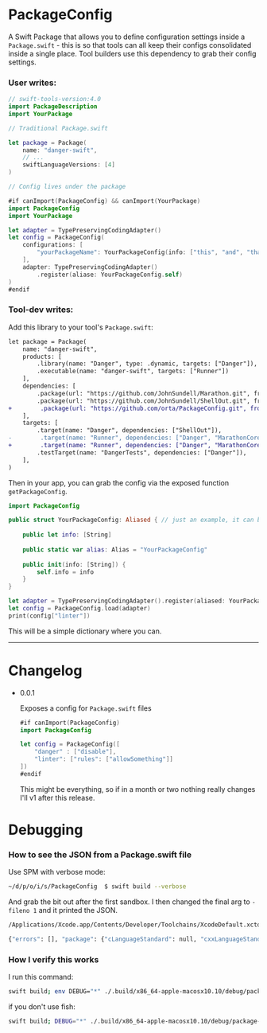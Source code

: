 # PackageConfig

A Swift Package that allows you to define configuration settings inside a `Package.swift` - this is so that tools can all keep their configs consolidated inside a single place. Tool builders use this dependency to grab their config settings.

### User writes:

```swift
// swift-tools-version:4.0
import PackageDescription
import YourPackage

// Traditional Package.swift

let package = Package(
    name: "danger-swift",
    // ...
    swiftLanguageVersions: [4]
)

// Config lives under the package

#if canImport(PackageConfig) && canImport(YourPackage)
import PackageConfig
import YourPackage

let adapter = TypePreservingCodingAdapter()
let config = PackageConfig(
	configurations: [
        "yourPackageName": YourPackageConfig(info: ["this", "and", "that", "whatever"]),
    ],
    adapter: TypePreservingCodingAdapter()
    	.register(aliase: YourPackageConfig.self)
)
#endif
```

### Tool-dev writes:

Add this library to your tool's `Package.swift`:

```diff
let package = Package(
    name: "danger-swift",
    products: [
        .library(name: "Danger", type: .dynamic, targets: ["Danger"]),
        .executable(name: "danger-swift", targets: ["Runner"])
    ],
    dependencies: [
        .package(url: "https://github.com/JohnSundell/Marathon.git", from: "3.1.0"),
        .package(url: "https://github.com/JohnSundell/ShellOut.git", from: "2.1.0"),
+        .package(url: "https://github.com/orta/PackageConfig.git", from: "0.0.1"),
    ],
    targets: [
        .target(name: "Danger", dependencies: ["ShellOut"]),
-        .target(name: "Runner", dependencies: ["Danger", "MarathonCore"]),
+        .target(name: "Runner", dependencies: ["Danger", "MarathonCore", "PackageConfig"]),
        .testTarget(name: "DangerTests", dependencies: ["Danger"]),
    ],
)
```

Then in your app, you can grab the config via the exposed function `getPackageConfig`.

```swift
import PackageConfig

public struct YourPackageConfig: Aliased { // just an example, it can be watever you want as long as it's codable
    
    public let info: [String]
    
    public static var alias: Alias = "YourPackageConfig"
    
    public init(info: [String]) {
        self.info = info
    }
}

let adapter = TypePreservingCodingAdapter().register(aliased: YourPackageConfig.self)
let config = PackageConfig.load(adapter)
print(config["linter"])
```

This will be a simple dictionary where you can. 

----

# Changelog

- 0.0.1

  Exposes a config for `Package.swift` files

  ```swift
  #if canImport(PackageConfig)
  import PackageConfig

  let config = PackageConfig([
      "danger" : ["disable"],
      "linter": ["rules": ["allowSomething"]]
  ])
  #endif
  ```

  This might be everything, so if in a month or two nothing really changes
  I'll v1 after this release.

# Debugging

### How to see the JSON from a Package.swift file

Use SPM with verbose mode:

```sh
~/d/p/o/i/s/PackageConfig  $ swift build --verbose
```

And grab the bit out after the first sandbox. I then changed the final arg to `-fileno 1` and it printed the JSON.

```sh
/Applications/Xcode.app/Contents/Developer/Toolchains/XcodeDefault.xctoolchain/usr/bin/swiftc --driver-mode=swift -L /Applications/Xcode.app/Contents/Developer/Toolchains/XcodeDefault.xctoolchain/usr/lib/swift/pm/4_2 -lPackageDescription -suppress-warnings -swift-version 4.2 -I /Applications/Xcode.app/Contents/Developer/Toolchains/XcodeDefault.xctoolchain/usr/lib/swift/pm/4_2 -target x86_64-apple-macosx10.10 -sdk /Applications/Xcode.app/Contents/Developer/Platforms/MacOSX.platform/Developer/SDKs/MacOSX10.14.sdk /Users/ortatherox/dev/projects/orta/ios/spm/PackageConfig/Package.swift -fileno 1

{"errors": [], "package": {"cLanguageStandard": null, "cxxLanguageStandard": null, "dependencies": [], "name": "PackageConfig", "products": [{"name": "PackageConfig", "product_type": "library", "targets": ["PackageConfig"], "type": null}], "targets": [{"dependencies": [], "exclude": [], "name": "PackageConfig", "path": null, "publicHeadersPath": null, "sources": null, "type": "regular"}, {"dependencies": [{"name": "PackageConfig", "type": "byname"}], "exclude": [], "name": "PackageConfigTests", "path": null, "publicHeadersPath": null, "sources": null, "type": "test"}]}}
```

### How I verify this works

I run this command:

```sh
swift build; env DEBUG="*" ./.build/x86_64-apple-macosx10.10/debug/package-config-example
```

if you don't use fish:

```sh
swift build; DEBUG="*" ./.build/x86_64-apple-macosx10.10/debug/package-config-example
```
